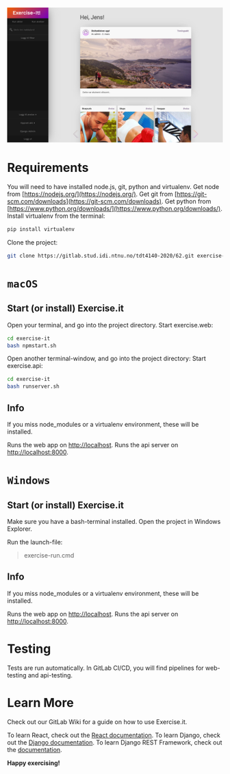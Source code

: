 ![Exercise.it](./exercise-web/public/feed.png)

# Requirements

You will need to have installed node.js, git, python and virtualenv.
Get node from [https://nodejs.org/](https://nodejs.org/).
Get git from [https://git-scm.com/downloads](https://git-scm.com/downloads).
Get python from [https://www.python.org/downloads/](https://www.python.org/downloads/).
Install virtualenv from the terminal:
```bash
pip install virtualenv
```

Clone the project:
```bash
git clone https://gitlab.stud.idi.ntnu.no/tdt4140-2020/62.git exercise-it
```

# `macOS`

## Start (or install) Exercise.it

Open your terminal, and go into the project directory.
Start exercise.web:

```bash
cd exercise-it
bash npmstart.sh
```

Open another terminal-window, and go into the project directory:
Start exercise.api:

```bash
cd exercise-it
bash runserver.sh
```

## Info

If you miss node_modules or a virtualenv environment, these will be installed.

Runs the web app on [http://localhost](http://localhost).
Runs the api server on [http://localhost:8000](http://localhost:8000).

# `Windows`

## Start (or install)  Exercise.it

Make sure you have a bash-terminal installed.
Open the project in Windows Explorer.

Run the launch-file:
> exercise-run.cmd

## Info

If you miss node_modules or a virtualenv environment, these will be installed.

Runs the web app on [http://localhost](http://localhost).
Runs the api server on [http://localhost:8000](http://localhost:8000).

# Testing

Tests are run automatically. In GitLab CI/CD, you will find pipelines for web-testing and api-testing.

# Learn More

Check out our GitLab Wiki for a guide on how to use Exercise.it. 

To learn React, check out the [React documentation](https://reactjs.org/).
To learn Django, check out the [Django documentation](https://docs.djangoproject.com/en/3.0/).
To learn Django REST Framework, check out the [documentation](https://www.django-rest-framework.org/).

**Happy exercising!**